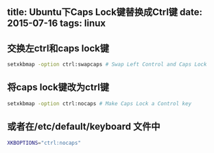 title: Ubuntu下Caps Lock键替换成Ctrl键
date: 2015-07-16
tags: linux
---

## 交换左ctrl和caps lock键
```bash
setxkbmap -option ctrl:swapcaps # Swap Left Control and Caps Lock
```
## 将caps lock键改为ctrl键
```bash
setxkbmap -option ctrl:nocaps # Make Caps Lock a Control key
```
## 或者在/etc/default/keyboard 文件中
```bash
XKBOPTIONS="ctrl:nocaps"
```
